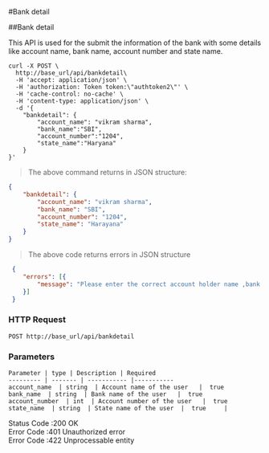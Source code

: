 #Bank detail

##Bank detail

This API is used for the submit the information of the bank with some details like account name, bank name, account number and state name.

```shell
curl -X POST \
  http://base_url/api/bankdetail\
  -H 'accept: application/json' \
  -H 'authorization: Token token:\"authtoken2\"' \
  -H 'cache-control: no-cache' \
  -H 'content-type: application/json' \
  -d '{
	"bankdetail": {
		"account_name": "vikram sharma",
		"bank_name":"SBI",
		"account_number":"1204",
		"state_name":"Haryana"
	}
}'
```   

>The above command returns in JSON structure:

```json
{
	"bankdetail": {
		"account_name": "vikram sharma",
		"bank_name": "SBI",
		"account_number": "1204",
		"state_name": "Harayana"
	}
}
```
>The above code returns errors in JSON structure 

```json
 {
 	"errors": [{
 		"message": "Please enter the correct account holder name ,bank name, account number & state name"
 	}]
 }
```
### HTTP Request

`POST http://base_url/api/bankdetail`

### Parameters

    Parameter | type | Description | Required 
    --------- | ------- | ----------- |-----------
    account_name  | string  | Account name of the user   |  true
    bank_name  | string  | Bank name of the user   |  true
    account_number  | int  | Account number of the user   |  true
    state_name  | string  | State name of the user  |  true     |
    
<aside class="success">Status Code :200 OK </aside>
<aside class="warning">Error Code  :401 Unauthorized error</aside>
<aside class="warning">Error Code  :422 Unprocessable entity</aside>
    
